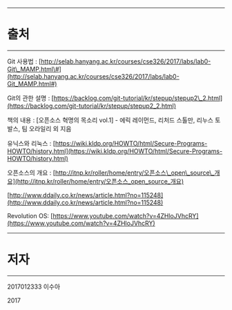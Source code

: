 
---

# 출처

---

Git 사용법 : [http://selab.hanyang.ac.kr/courses/cse326/2017/labs/lab0-Git\_MAMP.html\#](http://selab.hanyang.ac.kr/courses/cse326/2017/labs/lab0-Git_MAMP.html#)

Git의 관한 설명 : [https://backlog.com/git-tutorial/kr/stepup/stepup2\_2.html](https://backlog.com/git-tutorial/kr/stepup/stepup2_2.html)

책의 내용 : \[오픈소스 혁명의 목소리 vol.1\] - 에릭 레이먼드, 리처드 스톨만, 리누스 토발스, 팀 오라일리 외 지음

유닉스와 리눅스 : [https://wiki.kldp.org/HOWTO/html/Secure-Programs-HOWTO/history.html](https://wiki.kldp.org/HOWTO/html/Secure-Programs-HOWTO/history.html)

오픈소스의 개요  : [http://itnp.kr/roller/home/entry/오픈소스\_open\_source\_개요](http://itnp.kr/roller/home/entry/오픈소스_open_source_개요)

[http://www.ddaily.co.kr/news/article.html?no=115248](http://www.ddaily.co.kr/news/article.html?no=115248)

Revolution OS: [https://www.youtube.com/watch?v=4ZHloJVhcRY](https://www.youtube.com/watch?v=4ZHloJVhcRY)







-----------

# 저자

-------------

2017012333 이수아

2017

